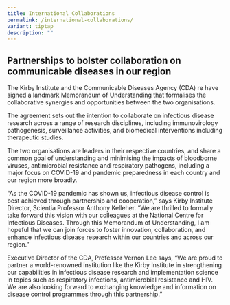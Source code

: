 ```yaml
---
title: International Collaborations
permalink: /international-collaborations/
variant: tiptap
description: ""
---
```

<h2>Partnerships to bolster collaboration on communicable diseases in our region</h2>
<p>The Kirby Institute and the Communicable Diseases Agency (CDA) re have
signed a landmark Memorandum of Understanding that formalises the collaborative
synergies and opportunities between the two organisations.</p>
<p>The agreement sets out the intention to collaborate on infectious disease
research across a range of research disciplines, including immunovirology
pathogenesis, surveillance activities, and biomedical interventions including
therapeutic studies.</p>
<p>The two organisations are leaders in their respective countries, and share
a common goal of understanding and minimising the impacts of bloodborne
viruses, antimicrobial resistance and respiratory pathogens, including
a major focus on COVID-19 and pandemic preparedness in each country and
our region more broadly.</p>
<p>“As the COVID-19 pandemic has shown us, infectious disease control is
best achieved through partnership and cooperation,” says Kirby Institute
Director, Scientia Professor Anthony Kelleher. “We are thrilled to formally
take forward this vision with our colleagues at the National Centre for
Infectious Diseases. Through this Memorandum of Understanding, I am hopeful
that we can join forces to foster innovation, collaboration, and enhance
infectious disease research within our countries and across our region.”</p>
<p>Executive Director of the CDA, Professor Vernon Lee says, “We are proud
to partner a world-renowned institution like the Kirby Institute in strengthening
our capabilities in infectious disease research and implementation science
in topics such as respiratory infections, antimicrobial resistance and
HIV. We are also looking forward to exchanging knowledge and information
on disease control programmes through this partnership.”</p>
<p></p>